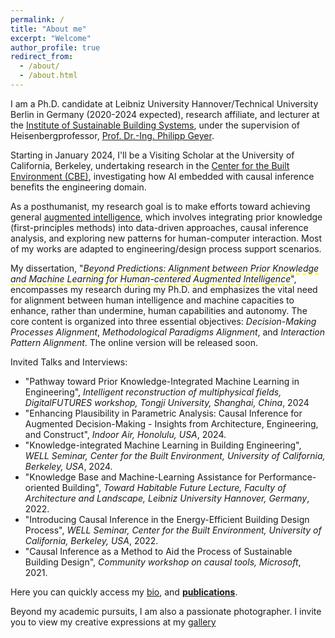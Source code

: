 ```yaml
---
permalink: /
title: "About me"
excerpt: "Welcome"
author_profile: true
redirect_from: 
  - /about/
  - /about.html
---
```


I am a Ph.D. candidate at Leibniz University Hannover/Technical University Berlin in Germany (2020-2024 expected), research affiliate, and lecturer at the [Institute of Sustainable Building Systems](https://www.iek.uni-hannover.de/de/gebauedetechnik/), under the supervision of Heisenbergprofessor, [Prof. Dr.-Ing. Philipp Geyer](https://www.iek.uni-hannover.de/de/ngs/team/prof-dr-philipp-geyer).

Starting in January 2024, I'll be a Visiting Scholar at the University of California, Berkeley, undertaking research in the [Center for the Built Environment (CBE)](https://cbe.berkeley.edu/), investigating how AI embedded with causal inference benefits the engineering domain.

As a posthumanist, my research goal is to make efforts toward achieving general [augmented intelligence](https://digitalreality.ieee.org/publications/what-is-augmented-intelligence#:~:text=Augmented%20intelligence%20is%20a%20subsection,in%20response%20to%20improved%20decisions.), which involves integrating prior knowledge (first-principles methods) into data-driven approaches, causal inference analysis, and exploring new patterns for human-computer interaction. Most of my works are adapted to engineering/design process support scenarios.

My dissertation, "*<span style="border-bottom:2px dashed yellow;">Beyond Predictions: Alignment between Prior Knowledge and Machine Learning for Human-centered Augmented Intelligence</span>*", encompasses my research during my Ph.D. and emphasizes the vital need for alignment between human intelligence and machine capacities to enhance, rather than undermine, human capabilities and autonomy. The core content is organized into three essential objectives: *Decision-Making Processes Alignment*, *Methodological Paradigms Alignment*, and *Interaction Pattern Alignment*. The online version will be released soon.

Invited Talks and Interviews:                                                                                   
-	"Pathway toward Prior Knowledge-Integrated Machine Learning in Engineering", <i>Intelligent reconstruction of multiphysical fields, DigitalFUTURES workshop, Tongji University, Shanghai, China</i>, 2024
-	"Enhancing Plausibility in Parametric Analysis: Causal Inference for Augmented Decision-Making - Insights from Architecture, Engineering, and Construct", <i>Indoor Air, Honolulu, USA</i>, 2024.
-	"Knowledge-integrated Machine Learning in Building Engineering", <i>WELL Seminar, Center for the Built Environment, University of California, Berkeley, USA</i>, 2024.
-	"Knowledge Base and Machine-Learning Assistance for Performance-oriented Building", <i>Toward Habitable Future Lecture, Faculty of Architecture and Landscape, Leibniz University Hannover, Germany</i>, 2022.
-	"Introducing Causal Inference in the Energy-Efficient Building Design Process", <i>WELL Seminar, Center for the Built Environment, University of California, Berkeley, USA</i>, 2022.
-	"Causal Inference as a Method to Aid the Process of Sustainable Building Design", <i>Community workshop on causal tools, Microsoft</i>, 2021.


Here you can quickly access my [bio](https://chenxiachan.github.io/files/bio.pdf), and **[publications](https://chenxiachan.github.io/publications/)**.

Beyond my academic pursuits, I am also a passionate photographer. I invite you to view my creative expressions at my [gallery](https://500px.com/chatchan92)


